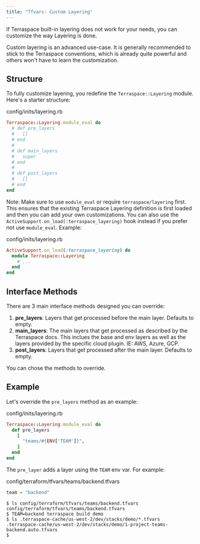 ```yaml
---
title: "Tfvars: Custom Layering"
---
```


If Terraspace built-in layering does not work for your needs, you can customize the way Layering is done.

Custom layering is an advanced use-case. It is generally recommended to stick to the Terraspace conventions, which is already quite powerful and others won't have to learn the customization.

## Structure

To fully customize layering, you redefine the `Terraspace::Layering` module. Here's a starter structure:

config/inits/layering.rb

```ruby
Terraspace::Layering.module_eval do
  # def pre_layers
  #   []
  # end
  #
  # def main_layers
  #   super
  # end
  #
  # def post_layers
  #   []
  # end
end
```

Note: Make sure to use `module_eval` or require `terraspace/layering` first. This ensures that the existing Terraspace Layering definition is first loaded and then you can add your own customizations. You can also use the `ActiveSupport.on_load(:terraspace_layering)` hook instead if you prefer not use `module_eval`. Example:

config/inits/layering.rb

```ruby
ActiveSupport.on_load(:terraspace_layering) do
  module Terraspace::Layering
    # ...
  end
end
```
## Interface Methods

There are 3 main interface methods designed you can override:

1. **pre_layers**: Layers that get processed before the main layer. Defaults to empty.
2. **main_layers**: The main layers that get processed as described by the Terraspace docs. This inclues the base and env layers as well as the layers provided by the specific cloud plugin. IE: AWS, Azure, GCP.
3. **post_layers**: Layers that get processed after the main layer. Defaults to empty.

You can chose the methods to override.

## Example

Let's override the `pre_layers` method as an example:

config/inits/layering.rb

```ruby
Terraspace::Layering.module_eval do
  def pre_layers
    [
      "teams/#{ENV['TEAM']}",
    ]
  end
end
```

The `pre_layer` adds a layer using the `TEAM` env var. For example:

config/terraform/tfvars/teams/backend.tfvars

```terraform
team = "backend"
```

    $ ls config/terraform/tfvars/teams/backend.tfvars
    config/terraform/tfvars/teams/backend.tfvars
    $ TEAM=backend terraspace build demo
    $ ls .terraspace-cache/us-west-2/dev/stacks/demo/*.tfvars
    .terraspace-cache/us-west-2/dev/stacks/demo/1-project-teams-backend.auto.tfvars
    $
